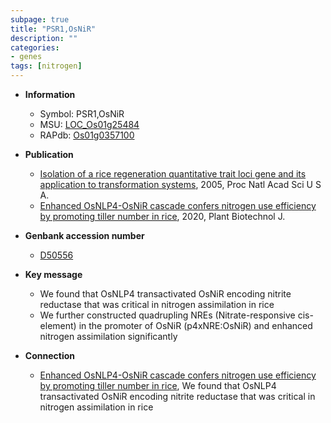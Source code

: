 ```yaml
---
subpage: true
title: "PSR1,OsNiR"
description: ""
categories:
- genes
tags: [nitrogen]
---
```


* **Information**  
    + Symbol: PSR1,OsNiR  
    + MSU: [LOC_Os01g25484](http://rice.plantbiology.msu.edu/cgi-bin/ORF_infopage.cgi?orf=LOC_Os01g25484)  
    + RAPdb: [Os01g0357100](http://rapdb.dna.affrc.go.jp/viewer/gbrowse_details/irgsp1?name=Os01g0357100)  

* **Publication**  
    + [Isolation of a rice regeneration quantitative trait loci gene and its application to transformation systems](http://www.ncbi.nlm.nih.gov/pubmed?term=Isolation+of+a+rice+regeneration+quantitative+trait+loci+gene+and+its+application+to+transformation+systems%5BTitle%5D), 2005, Proc Natl Acad Sci U S A.
    + [Enhanced OsNLP4-OsNiR cascade confers nitrogen use efficiency by promoting tiller number in rice](http://www.ncbi.nlm.nih.gov/pubmed?term=Enhanced+OsNLP4-OsNiR+cascade+confers+nitrogen+use+efficiency+by+promoting+tiller+number+in+rice%5BTitle%5D), 2020, Plant Biotechnol J.

* **Genbank accession number**  
    + [D50556](http://www.ncbi.nlm.nih.gov/nuccore/D50556)

* **Key message**  
    + We found that OsNLP4 transactivated OsNiR encoding nitrite reductase that was critical in nitrogen assimilation in rice
    + We further constructed quadrupling NREs (Nitrate-responsive cis-element) in the promoter of OsNiR (p4xNRE:OsNiR) and enhanced nitrogen assimilation significantly

* **Connection**  
    + [Enhanced OsNLP4-OsNiR cascade confers nitrogen use efficiency by promoting tiller number in rice](http://www.ncbi.nlm.nih.gov/pubmed?term=Enhanced+OsNLP4-OsNiR+cascade+confers+nitrogen+use+efficiency+by+promoting+tiller+number+in+rice%5BTitle%5D),  We found that OsNLP4 transactivated OsNiR encoding nitrite reductase that was critical in nitrogen assimilation in rice




